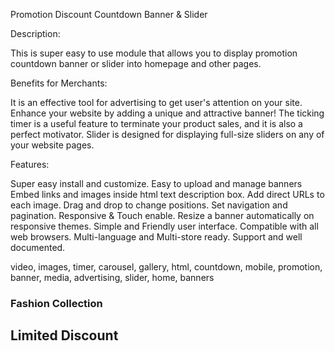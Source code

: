 Promotion Discount Countdown Banner & Slider


Description:

This is super easy to use module that allows you to display promotion countdown banner or slider into homepage and other pages.

Benefits for Merchants:

It is an effective tool for advertising to get user's attention on your site.
Enhance your website by adding a unique and attractive banner!
The ticking timer is a useful feature to terminate your product sales, and it is also a perfect motivator.
Slider is designed for displaying full-size sliders on any of your website pages.

Features:

Super easy install and customize.
Easy to upload and manage banners
Embed links and images inside html text description box.
Add direct URLs to each image.
Drag and drop to change positions.
Set navigation and pagination.
Responsive & Touch enable.
Resize a banner automatically on responsive themes.
Simple and Friendly user interface.
Compatible with all web browsers.
Multi-language and Multi-store ready.
Support and well documented.



video, images, timer, carousel, gallery, html, countdown, mobile, promotion, banner, media, advertising, slider, home, banners


<h3>Fashion Collection</h3>
<h2>Limited Discount</h2>